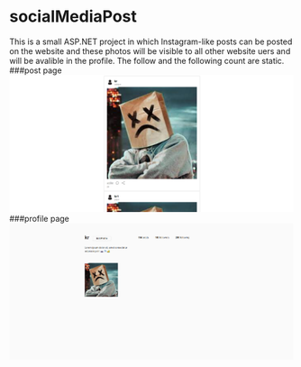 # socialMediaPost
This is a small ASP.NET project in which Instagram-like posts can be posted on the website and these photos will be visible to all other website uers and will be avalible in the profile.
The follow and the following count are static.
###post page
![Screenshot](./posts.png)
###profile page
![Screenshot](./profile.png)
